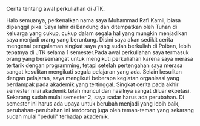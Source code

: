 Cerita tentang awal perkuliahan di JTK.

Halo semuanya, perkenalkan nama saya Muhammad Rafi Kamil, biasa dipanggil pika. Saya lahir di Bandung dan ditempatkan oleh Tuhan di keluarga yang cukup, cukup dalam segala hal yang mungkin menjadikan saya menjadi orang yang beruntung. Disini saya akan sedikit cerita mengenai pengalaman singkat saya yang sudah berkuliah di Polban, lebih tepatnya di JTK selama 1 semester.Pada awal perkuliahan saya termasuk orang yang bersemangat untuk mengikuti perkuliahan karena saya merasa tertarik dengan programming, tetapi setelah pertengahan saya merasa sangat kesulitan mengikuti segala pelajaran yang ada. Selain kesulitan dengan pelajaran, saya mengikuti beberapa kegiatan organisasi yang berdampak pada akademik yang tertinggal. Singkat cerita pada akhir semester nilai akademik telah muncul dan hasilnya sangat diluar ekpetasi.
Sekarang sudah mulai semester 2, saya sadar harus ada perubahan. Di semester ini harus ada upaya untuk berubah menjadi yang lebih baik, perubahan-perubahan ini terdorong juga oleh teman-teman yang sekarang sudah mulai "peduli" terhadap akademik.
